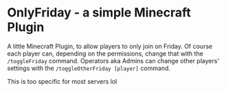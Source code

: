 # OnlyFriday - a simple Minecraft Plugin

A little Minecraft Plugin, to allow players to only join on Friday.
Of course each player can, depending on the permissions, change that with the `/toggleFriday` command.
Operators aka Admins can change other players' settings with the `/toggleOtherFriday [player]` command.

This is too specific for most servers lol
